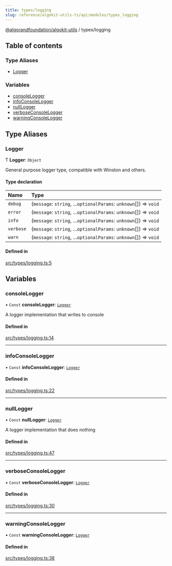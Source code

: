 ```yaml
---
title: types/logging
slug: reference/algokit-utils-ts/api/modules/types_logging
---
```

[@algorandfoundation/algokit-utils](/reference/algokit-utils-ts/api/overview) / types/logging



## Table of contents

### Type Aliases

- [Logger](#logger)

### Variables

- [consoleLogger](#consolelogger)
- [infoConsoleLogger](#infoconsolelogger)
- [nullLogger](#nulllogger)
- [verboseConsoleLogger](#verboseconsolelogger)
- [warningConsoleLogger](#warningconsolelogger)

## Type Aliases

### Logger

Ƭ **Logger**: `Object`

General purpose logger type, compatible with Winston and others.

#### Type declaration

| Name | Type |
| :------ | :------ |
| `debug` | (`message`: `string`, ...`optionalParams`: `unknown`[]) => `void` |
| `error` | (`message`: `string`, ...`optionalParams`: `unknown`[]) => `void` |
| `info` | (`message`: `string`, ...`optionalParams`: `unknown`[]) => `void` |
| `verbose` | (`message`: `string`, ...`optionalParams`: `unknown`[]) => `void` |
| `warn` | (`message`: `string`, ...`optionalParams`: `unknown`[]) => `void` |

#### Defined in

[src/types/logging.ts:5](https://github.com/algorandfoundation/algokit-utils-ts/blob/main/src/types/logging.ts#L5)

## Variables

### consoleLogger

• `Const` **consoleLogger**: [`Logger`](#logger)

A logger implementation that writes to console

#### Defined in

[src/types/logging.ts:14](https://github.com/algorandfoundation/algokit-utils-ts/blob/main/src/types/logging.ts#L14)

___

### infoConsoleLogger

• `Const` **infoConsoleLogger**: [`Logger`](#logger)

#### Defined in

[src/types/logging.ts:22](https://github.com/algorandfoundation/algokit-utils-ts/blob/main/src/types/logging.ts#L22)

___

### nullLogger

• `Const` **nullLogger**: [`Logger`](#logger)

A logger implementation that does nothing

#### Defined in

[src/types/logging.ts:47](https://github.com/algorandfoundation/algokit-utils-ts/blob/main/src/types/logging.ts#L47)

___

### verboseConsoleLogger

• `Const` **verboseConsoleLogger**: [`Logger`](#logger)

#### Defined in

[src/types/logging.ts:30](https://github.com/algorandfoundation/algokit-utils-ts/blob/main/src/types/logging.ts#L30)

___

### warningConsoleLogger

• `Const` **warningConsoleLogger**: [`Logger`](#logger)

#### Defined in

[src/types/logging.ts:38](https://github.com/algorandfoundation/algokit-utils-ts/blob/main/src/types/logging.ts#L38)